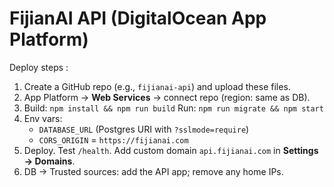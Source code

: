 # FijianAI API (DigitalOcean App Platform)
Deploy steps :
1) Create a GitHub repo (e.g., `fijianai-api`) and upload these files.
2) App Platform → **Web Services** → connect repo (region: same as DB).
3) Build: `npm install && npm run build`
   Run: `npm run migrate && npm start`
4) Env vars:
   - `DATABASE_URL` (Postgres URI with `?sslmode=require`)
   - `CORS_ORIGIN` = `https://fijianai.com`
5) Deploy. Test `/health`. Add custom domain `api.fijianai.com` in **Settings → Domains**.
6) DB → Trusted sources: add the API app; remove any home IPs.
